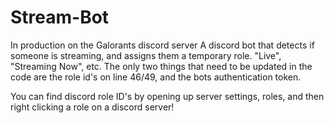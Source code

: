 # Stream-Bot
In production on the Galorants discord server
A discord bot that detects if someone is streaming, and assigns them a temporary role. "Live", "Streaming Now", etc. The only two things that need to be updated in the code are the role id's on line 46/49, and the bots authentication token. 

You can find discord role ID's by opening up server settings, roles, and then right clicking a role on a discord server!
